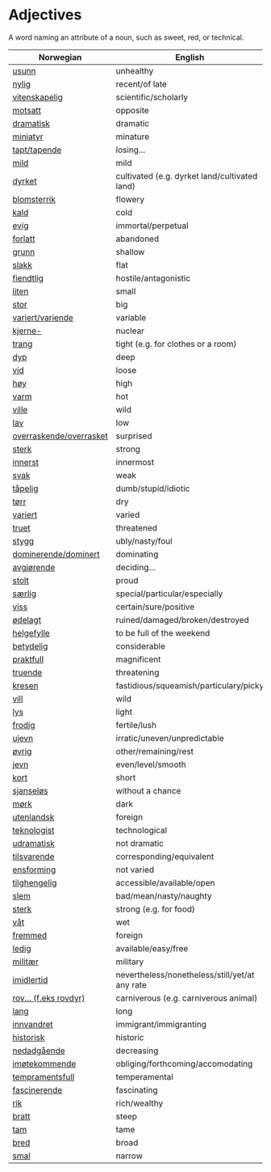 # Adjectives

A word naming an attribute of a noun, such as sweet, red, or technical.

| Norwegian | English |
| --- | --- |
| [usunn](https://www.ordnett.no/search?language=no&phrase=usunn) | unhealthy |
| [nylig](https://www.ordnett.no/search?language=no&phrase=nylig) | recent/of late |
| [vitenskapelig](https://www.ordnett.no/search?language=no&phrase=vitenskapelig) | scientific/scholarly |
| [motsatt](https://www.ordnett.no/search?language=no&phrase=motsatt) | opposite |
| [dramatisk](https://www.ordnett.no/search?language=no&phrase=dramatisk) | dramatic |
| [miniatyr](https://www.ordnett.no/search?language=no&phrase=miniatyr) | minature |
| [tapt/tapende](https://www.ordnett.no/search?language=no&phrase=tapt/tapende) | losing... |
| [mild](https://www.ordnett.no/search?language=no&phrase=mild) | mild |
| [dyrket](https://www.ordnett.no/search?language=no&phrase=dyrket) | cultivated (e.g. dyrket land/cultivated land) |
| [blomsterrik](https://www.ordnett.no/search?language=no&phrase=blomsterrik) | flowery |
| [kald](https://www.ordnett.no/search?language=no&phrase=kald) | cold |
| [evig](https://www.ordnett.no/search?language=no&phrase=evig) | immortal/perpetual |
| [forlatt](https://www.ordnett.no/search?language=no&phrase=forlatt) | abandoned |
| [grunn](https://www.ordnett.no/search?language=no&phrase=grunn) | shallow |
| [slakk](https://www.ordnett.no/search?language=no&phrase=slakk) | flat |
| [fiendtlig](https://www.ordnett.no/search?language=no&phrase=fiendtlig) | hostile/antagonistic |
| [liten](https://www.ordnett.no/search?language=no&phrase=liten) | small |
| [stor](https://www.ordnett.no/search?language=no&phrase=stor) | big |
| [variert/variende](https://www.ordnett.no/search?language=no&phrase=variert/variende) | variable |
| [kjerne-](https://www.ordnett.no/search?language=no&phrase=kjerne-) | nuclear |
| [trang](https://www.ordnett.no/search?language=no&phrase=trang) | tight (e.g. for clothes or a room) |
| [dyp](https://www.ordnett.no/search?language=no&phrase=dyp) | deep |
| [vid](https://www.ordnett.no/search?language=no&phrase=vid) | loose |
| [høy](https://www.ordnett.no/search?language=no&phrase=høy) | high |
| [varm](https://www.ordnett.no/search?language=no&phrase=varm) | hot |
| [ville](https://www.ordnett.no/search?language=no&phrase=ville) | wild |
| [lav](https://www.ordnett.no/search?language=no&phrase=lav) | low |
| [overraskende/overrasket](https://www.ordnett.no/search?language=no&phrase=overraskende/overrasket) | surprised |
| [sterk](https://www.ordnett.no/search?language=no&phrase=sterk) | strong |
| [innerst](https://www.ordnett.no/search?language=no&phrase=innerst) | innermost |
| [svak](https://www.ordnett.no/search?language=no&phrase=svak) | weak |
| [tåpelig](https://www.ordnett.no/search?language=no&phrase=tåpelig) | dumb/stupid/idiotic |
| [tørr](https://www.ordnett.no/search?language=no&phrase=tørr) | dry |
| [variert](https://www.ordnett.no/search?language=no&phrase=variert) | varied |
| [truet](https://www.ordnett.no/search?language=no&phrase=truet) | threatened |
| [stygg](https://www.ordnett.no/search?language=no&phrase=stygg) | ubly/nasty/foul |
| [dominerende/dominert](https://www.ordnett.no/search?language=no&phrase=dominerende/dominert) | dominating |
| [avgjørende](https://www.ordnett.no/search?language=no&phrase=avgjørende) | deciding... |
| [stolt](https://www.ordnett.no/search?language=no&phrase=stolt) | proud |
| [særlig](https://www.ordnett.no/search?language=no&phrase=særlig) | special/particular/especially |
| [viss](https://www.ordnett.no/search?language=no&phrase=viss) | certain/sure/positive |
| [ødelagt](https://www.ordnett.no/search?language=no&phrase=ødelagt) | ruined/damaged/broken/destroyed |
| [helgefylle](https://www.ordnett.no/search?language=no&phrase=helgefylle) | to be full of the weekend |
| [betydelig](https://www.ordnett.no/search?language=no&phrase=betydelig) | considerable |
| [praktfull](https://www.ordnett.no/search?language=no&phrase=praktfull) | magnificent |
| [truende](https://www.ordnett.no/search?language=no&phrase=truende) | threatening |
| [kresen](https://www.ordnett.no/search?language=no&phrase=kresen) | fastidious/squeamish/particulary/picky |
| [vill](https://www.ordnett.no/search?language=no&phrase=vill) | wild |
| [lys](https://www.ordnett.no/search?language=no&phrase=lys) | light |
| [frodig](https://www.ordnett.no/search?language=no&phrase=frodig) | fertile/lush |
| [ujevn](https://www.ordnett.no/search?language=no&phrase=ujevn) | irratic/uneven/unpredictable |
| [øvrig](https://www.ordnett.no/search?language=no&phrase=øvrig) | other/remaining/rest |
| [jevn](https://www.ordnett.no/search?language=no&phrase=jevn) | even/level/smooth |
| [kort](https://www.ordnett.no/search?language=no&phrase=kort) | short |
| [sjanseløs](https://www.ordnett.no/search?language=no&phrase=sjanseløs) | without a chance |
| [mørk](https://www.ordnett.no/search?language=no&phrase=mørk) | dark |
| [utenlandsk](https://www.ordnett.no/search?language=no&phrase=utenlandsk) | foreign |
| [teknologist](https://www.ordnett.no/search?language=no&phrase=teknologist) | technological |
| [udramatisk](https://www.ordnett.no/search?language=no&phrase=udramatisk) | not dramatic |
| [tilsvarende](https://www.ordnett.no/search?language=no&phrase=tilsvarende) | corresponding/equivalent |
| [ensforming](https://www.ordnett.no/search?language=no&phrase=ensforming) | not varied |
| [tilghengelig](https://www.ordnett.no/search?language=no&phrase=tilghengelig) | accessible/available/open |
| [slem](https://www.ordnett.no/search?language=no&phrase=slem) | bad/mean/nasty/naughty |
| [sterk](https://www.ordnett.no/search?language=no&phrase=sterk) | strong (e.g. for food) |
| [våt](https://www.ordnett.no/search?language=no&phrase=våt) | wet |
| [fremmed](https://www.ordnett.no/search?language=no&phrase=fremmed) | foreign |
| [ledig](https://www.ordnett.no/search?language=no&phrase=ledig) | available/easy/free |
| [militær](https://www.ordnett.no/search?language=no&phrase=militær) | military |
| [imidlertid](https://www.ordnett.no/search?language=no&phrase=imidlertid) | nevertheless/nonetheless/still/yet/at any rate |
| [rov... (f.eks rovdyr)](https://www.ordnett.no/search?language=no&phrase=rov...%20(f.eks%20rovdyr)) | carniverous (e.g. carniverous animal) |
| [lang](https://www.ordnett.no/search?language=no&phrase=lang) | long |
| [innvandret](https://www.ordnett.no/search?language=no&phrase=innvandret) | immigrant/immigranting |
| [historisk](https://www.ordnett.no/search?language=no&phrase=historisk) | historic |
| [nedadgående](https://www.ordnett.no/search?language=no&phrase=nedadgående) | decreasing |
| [imøtekommende](https://www.ordnett.no/search?language=no&phrase=imøtekommende) | obliging/forthcoming/accomodating |
| [tempramentsfull](https://www.ordnett.no/search?language=no&phrase=tempramentsfull) | temperamental |
| [fascinerende](https://www.ordnett.no/search?language=no&phrase=fascinerende) | fascinating |
| [rik](https://www.ordnett.no/search?language=no&phrase=rik) | rich/wealthy |
| [bratt](https://www.ordnett.no/search?language=no&phrase=bratt) | steep |
| [tam](https://www.ordnett.no/search?language=no&phrase=tam) | tame |
| [bred](https://www.ordnett.no/search?language=no&phrase=bred) | broad |
| [smal](https://www.ordnett.no/search?language=no&phrase=smal) | narrow |

